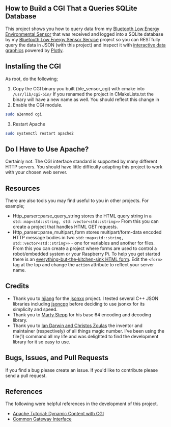 How to Build a CGI That a Queries SQLite Database
-------------------------------------------------
This project shows you how to query data from my 
[Bluetooth Low Energy Environmental Sensor](https://github.com/patrickmoffitt/zephyr_ble_sensor) that was received and 
logged into a SQLite database by my 
[Bluetooth Low Energy Sensor Service](https://github.com/patrickmoffitt/ble_sensor_service) project so you can RESTfully
query the data in JSON (with this project) and inspect it
with [interactive data graphics](https://github.com/patrickmoffitt/ble_sensor_charts) powered by
[Plotly](https://plotly.com/javascript/).

Installing the CGI
------------------
As root, do the following;
1. Copy the CGI binary you built (ble_sensor_cgi) with cmake into `/usr/lib/cgi-bin/` If you renamed the project in
   CMakeLists.txt the binary will have a new name as well. You should reflect this change in 
2. Enable the CGI module.
```bash
sudo a2enmod cgi
```
3. Restart Apache
```bash
sudo systemctl restart apache2
```

Do I Have to Use Apache?
------------------------
Certainly not. The CGI interface standard is supported by many different HTTP servers. You should have little difficulty
adapting this project to work with your chosen web server.

Resources
---------
There are also tools you may find useful to you in other projects. For example;
- Http_parser::parse_query_string stores the HTML query string in a
  `std::map<std::string, std::vector<std::string>>` From this you can create a project that handles HTML GET requests.
- Http_parser::parse_multipart_form stores multipart/form-data encoded HTTP message bodies in two
  `std::map<std::string, std::vector<std::string>>` - one for variables and another for files. From this you can
  create a project where forms are used to control a robot/embedded system or your Raspberry Pi. To help you get started
  there is an [everything-but-the-kitchen-sink HTML form](https://github.com/patrickmoffitt/jpeg_catcher/blob/main/test/multipart_form.html). Edit the `<form>` tag at the top
  and change the `action` attribute to reflect your server name.

Credits
-------
- Thank you to [hjiang](https://github.com/hjiang) for the [jsonxx](https://github.com/hjiang/jsonxx) project. I tested
  several C++ JSON libraries including [jsoncpp](https://github.com/open-source-parsers/jsoncpp) before deciding to use
  jsonxx for its simplicity and speed.
- Thank you to [Marty Stepp](https://www.martystepp.com/) for his base 64 encoding and decoding library.
- Thank you to [Ian Darwin and Christos Zoulas](https://www.darwinsys.com/file/) the inventor and maintainer
  (respectively) of all things magic number. I've been using the file(1) command all my life and was delighted to find
  the development library for it so easy to use.

Bugs, Issues, and Pull Requests
------------------------------
If you find a bug please create an issue. If you'd like to contribute please send a pull request.

References
----------
The following were helpful references in the development of this project.

- [Apache Tutorial: Dynamic Content with CGI](http://httpd.apache.org/docs/current/howto/cgi.html)
- [Common Gateway Interface](https://en.wikipedia.org/wiki/Common_Gateway_Interface)
